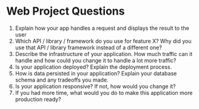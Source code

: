 # Web Project Questions

1. Explain how your app handles a request and displays the result to the user
1. Which API / library / framework do you use for feature X?  Why did you use that API / library framework instead of a different one?
1. Describe the infrastructure of your application.  How much traffic can it handle and how could you change it to handle a lot more traffic?
1. Is your application deployed?  Explain the deployment process.
1. How is data persisted in your application?  Explain your database schema and any tradeoffs you made.
1. Is your application responsive?  If not, how would you change it?
1. If you had more time, what would you do to make this application more production ready?
